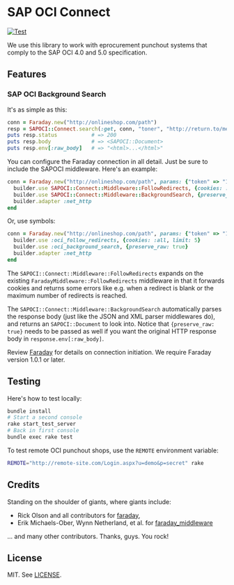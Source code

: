# SAP OCI Connect

[![Test](https://github.com/meplato/sapoci-connect/actions/workflows/test.yml/badge.svg)](https://github.com/meplato/sapoci-connect/actions/workflows/test.yml)

We use this library to work with eprocurement punchout systems that
comply to the SAP OCI 4.0 and 5.0 specification.

## Features

### SAP OCI Background Search

It's as simple as this:

```ruby
conn = Faraday.new("http://onlineshop.com/path")
resp = SAPOCI::Connect.search(:get, conn, "toner", "http://return.to/me")
puts resp.status           # => 200
puts resp.body             # => <SAPOCI::Document>
puts resp.env[:raw_body]   # => "<html>...</html>"
```

You can configure the Faraday connection in all detail. Just be sure to
include the SAPOCI middleware. Here's an example:

```ruby
conn = Faraday.new("http://onlineshop.com/path", params: {"token" => "123"}) do |builder|
  builder.use SAPOCI::Connect::Middleware::FollowRedirects, {cookies: :all, limit: 5}
  builder.use SAPOCI::Connect::Middleware::BackgroundSearch, {preserve_raw: true}
  builder.adapter :net_http
end
```

Or, use symbols:

```ruby
conn = Faraday.new("http://onlineshop.com/path", params: {"token" => "123"}) do |builder|
  builder.use :oci_follow_redirects, {cookies: :all, limit: 5}
  builder.use :oci_background_search, {preserve_raw: true}
  builder.adapter :net_http
end
```

The `SAPOCI::Connect::Middleware::FollowRedirects` expands on the existing
`FaradayMiddleware::FollowRedirects` middleware in that it forwards cookies
and returns some errors like e.g. when a redirect is blank or
the maximum number of redirects is reached.

The `SAPOCI::Connect::Middleware::BackgroundSearch` automatically parses the
response body (just like the JSON and XML parser middlewares do), and returns
an `SAPOCI::Document` to look into. Notice that `{preserve_raw: true}` needs
to be passed as well if you want the original HTTP response body in
`response.env[:raw_body]`.

Review [Faraday](https://github.com/lostisland/faraday) for details on
connection initiation. We require Faraday version 1.0.1 or later.

## Testing

Here's how to test locally:

```sh
bundle install
# Start a second console
rake start_test_server
# Back in first console
bundle exec rake test
```

To test remote OCI punchout shops, use the `REMOTE` environment variable:

```sh
REMOTE="http://remote-site.com/Login.aspx?u=demo&p=secret" rake
```

## Credits

Standing on the shoulder of giants, where giants include:

* Rick Olson and all contributors for
  [faraday](https://github.com/lostisland/faraday),
* Erik Michaels-Ober, Wynn Netherland, et al. for
  [faraday_middleware](https://github.com/lostisland/faraday_middleware)

... and many other contributors. Thanks, guys. You rock!

## License

MIT. See [LICENSE](https://github.com/meplato/sapoci-connect/blob/master/LICENSE).

